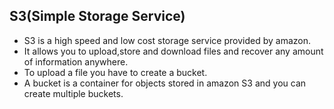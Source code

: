 ## S3(Simple Storage Service)
* S3 is a high speed and low cost storage service provided by amazon.
* It allows you to upload,store and download files and recover any amount of information anywhere.
* To upload a file you have to create a bucket.
* A bucket is a container for objects stored in amazon S3 and you can create multiple buckets.
